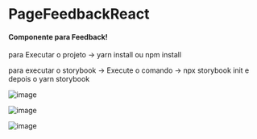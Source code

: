 # PageFeedbackReact

<h4> Componente para Feedback! </h4>

para Executar o projeto -> yarn install ou npm install

para executar o storybook -> Execute o comando -> npx storybook init
e depois o yarn storybook

![image](https://user-images.githubusercontent.com/51343240/224128219-93393bac-62bb-4ffb-b851-834da73f32e8.png)

![image](https://user-images.githubusercontent.com/51343240/224129323-977c2747-6b4c-43ad-a427-fc67b8832855.png)

![image](https://user-images.githubusercontent.com/51343240/224129407-5adaa3d8-f495-43b6-8839-2b5cdbdf2d77.png)
